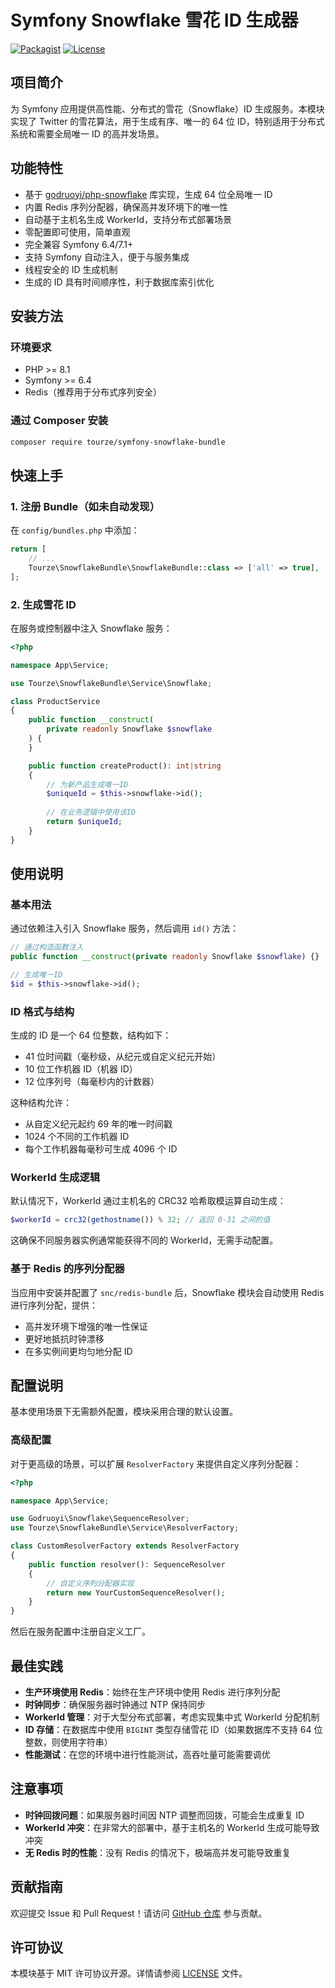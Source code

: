 # Symfony Snowflake 雪花 ID 生成器

[![Packagist](https://img.shields.io/packagist/v/tourze/symfony-snowflake-bundle.svg)](https://packagist.org/packages/tourze/symfony-snowflake-bundle)
[![License](https://img.shields.io/badge/license-MIT-blue.svg)](LICENSE)

## 项目简介

为 Symfony 应用提供高性能、分布式的雪花（Snowflake）ID 生成服务。本模块实现了 Twitter 的雪花算法，用于生成有序、唯一的 64 位 ID，特别适用于分布式系统和需要全局唯一 ID 的高并发场景。

## 功能特性

- 基于 [godruoyi/php-snowflake](https://github.com/godruoyi/php-snowflake) 库实现，生成 64 位全局唯一 ID
- 内置 Redis 序列分配器，确保高并发环境下的唯一性
- 自动基于主机名生成 WorkerId，支持分布式部署场景
- 零配置即可使用，简单直观
- 完全兼容 Symfony 6.4/7.1+
- 支持 Symfony 自动注入，便于与服务集成
- 线程安全的 ID 生成机制
- 生成的 ID 具有时间顺序性，利于数据库索引优化

## 安装方法

### 环境要求

- PHP >= 8.1
- Symfony >= 6.4
- Redis（推荐用于分布式序列安全）

### 通过 Composer 安装

```bash
composer require tourze/symfony-snowflake-bundle
```

## 快速上手

### 1. 注册 Bundle（如未自动发现）

在 `config/bundles.php` 中添加：

```php
return [
    // ...
    Tourze\SnowflakeBundle\SnowflakeBundle::class => ['all' => true],
];
```

### 2. 生成雪花 ID

在服务或控制器中注入 Snowflake 服务：

```php
<?php

namespace App\Service;

use Tourze\SnowflakeBundle\Service\Snowflake;

class ProductService
{
    public function __construct(
        private readonly Snowflake $snowflake
    ) {
    }

    public function createProduct(): int|string
    {
        // 为新产品生成唯一ID
        $uniqueId = $this->snowflake->id();
        
        // 在业务逻辑中使用该ID
        return $uniqueId;
    }
}
```

## 使用说明

### 基本用法

通过依赖注入引入 Snowflake 服务，然后调用 `id()` 方法：

```php
// 通过构造函数注入
public function __construct(private readonly Snowflake $snowflake) {}

// 生成唯一ID
$id = $this->snowflake->id();
```

### ID 格式与结构

生成的 ID 是一个 64 位整数，结构如下：

- 41 位时间戳（毫秒级，从纪元或自定义纪元开始）
- 10 位工作机器 ID（机器 ID）
- 12 位序列号（每毫秒内的计数器）

这种结构允许：
- 从自定义纪元起约 69 年的唯一时间戳
- 1024 个不同的工作机器 ID
- 每个工作机器每毫秒可生成 4096 个 ID

### WorkerId 生成逻辑

默认情况下，WorkerId 通过主机名的 CRC32 哈希取模运算自动生成：

```php
$workerId = crc32(gethostname()) % 32; // 返回 0-31 之间的值
```

这确保不同服务器实例通常能获得不同的 WorkerId，无需手动配置。

### 基于 Redis 的序列分配器

当应用中安装并配置了 `snc/redis-bundle` 后，Snowflake 模块会自动使用 Redis 进行序列分配，提供：

- 高并发环境下增强的唯一性保证
- 更好地抵抗时钟漂移
- 在多实例间更均匀地分配 ID

## 配置说明

基本使用场景下无需额外配置，模块采用合理的默认设置。

### 高级配置

对于更高级的场景，可以扩展 `ResolverFactory` 来提供自定义序列分配器：

```php
<?php

namespace App\Service;

use Godruoyi\Snowflake\SequenceResolver;
use Tourze\SnowflakeBundle\Service\ResolverFactory;

class CustomResolverFactory extends ResolverFactory
{
    public function resolver(): SequenceResolver
    {
        // 自定义序列分配器实现
        return new YourCustomSequenceResolver();
    }
}
```

然后在服务配置中注册自定义工厂。

## 最佳实践

- **生产环境使用 Redis**：始终在生产环境中使用 Redis 进行序列分配
- **时钟同步**：确保服务器时钟通过 NTP 保持同步
- **WorkerId 管理**：对于大型分布式部署，考虑实现集中式 WorkerId 分配机制
- **ID 存储**：在数据库中使用 `BIGINT` 类型存储雪花 ID（如果数据库不支持 64 位整数，则使用字符串）
- **性能测试**：在您的环境中进行性能测试，高吞吐量可能需要调优

## 注意事项

- **时钟回拨问题**：如果服务器时间因 NTP 调整而回拨，可能会生成重复 ID
- **WorkerId 冲突**：在非常大的部署中，基于主机名的 WorkerId 生成可能导致冲突
- **无 Redis 时的性能**：没有 Redis 的情况下，极端高并发可能导致重复

## 贡献指南

欢迎提交 Issue 和 Pull Request！请访问 [GitHub 仓库](https://github.com/tourze/symfony-snowflake-bundle) 参与贡献。

## 许可协议

本模块基于 MIT 许可协议开源。详情请参阅 [LICENSE](LICENSE) 文件。
